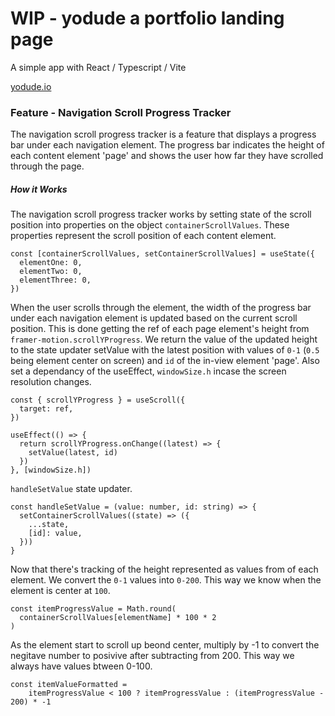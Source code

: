 # WIP - yodude a portfolio landing page

A simple app with React / Typescript / Vite

[yodude.io](https://yodude.io)

### Feature - Navigation Scroll Progress Tracker

The navigation scroll progress tracker is a feature that displays a progress bar under each navigation element. The progress bar indicates the height of each content element 'page' and shows the user how far they have scrolled through the page.

##### How it Works

The navigation scroll progress tracker works by setting state of the scroll position into properties on the object `containerScrollValues`. These properties represent the scroll position of each content element.

```
const [containerScrollValues, setContainerScrollValues] = useState({
  elementOne: 0,
  elementTwo: 0,
  elementThree: 0,
})
```

When the user scrolls through the element, the width of the progress bar under each navigation element is updated based on the current scroll position. This is done getting the ref of each page element's height from `framer-motion.scrollYProgress`. We return the value of the updated height to the state updater setValue with the latest position with values of `0-1` (`0.5` being element center on screen) and `id` of the in-view element 'page'. Also set a dependancy of the useEffect, `windowSize.h` incase the screen resolution changes.

```
const { scrollYProgress } = useScroll({
  target: ref,
})
```

```
useEffect(() => {
  return scrollYProgress.onChange((latest) => {
    setValue(latest, id)
  })
}, [windowSize.h])
```

`handleSetValue` state updater.

```
const handleSetValue = (value: number, id: string) => {
  setContainerScrollValues((state) => ({
    ...state,
    [id]: value,
  }))
}
```

Now that there's tracking of the height represented as values from of each element. We convert the `0-1` values into `0-200`. This way we know when the element is center at `100`.

```
const itemProgressValue = Math.round(
  containerScrollValues[elementName] * 100 * 2
)
```

As the element start to scroll up beond center, multiply by -1 to convert the negitave number to posivive after subtracting from 200. This way we always have values btween 0-100.

```
const itemValueFormatted =
    itemProgressValue < 100 ? itemProgressValue : (itemProgressValue - 200) * -1
```
